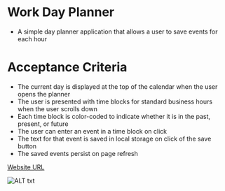 # Work Day Planner
* A simple day planner application that allows a user to save events for each hour 


# Acceptance Criteria
* The current day is displayed at the top of the calendar when the user opens the planner
* The user is presented with time blocks for standard business hours when the user scrolls down
* Each time block is color-coded to indicate whether it is in the past, present, or future
* The user can enter an event in a time block on click
* The text for that event is saved in local storage on click of the save button
* The saved events persist on page refresh

[Website URL](https://dimas082711.github.io/daily-planner/)

![ALT txt](https://i.ibb.co/9qCXhLH/work-day-planner.png)
